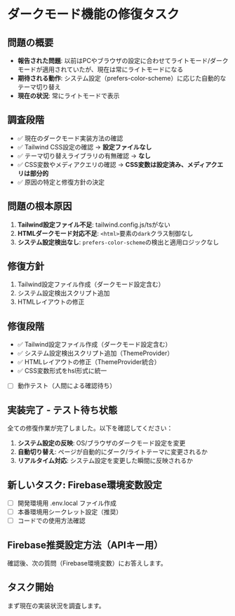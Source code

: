 # ダークモード機能の修復タスク

## 問題の概要
- **報告された問題**: 以前はPCやブラウザの設定に合わせてライトモード/ダークモードが適用されていたが、現在は常にライトモードになる
- **期待される動作**: システム設定（prefers-color-scheme）に応じた自動的なテーマ切り替え
- **現在の状況**: 常にライトモードで表示

## 調査段階
- ✅ 現在のダークモード実装方法の確認
- ✅ Tailwind CSS設定の確認 → **設定ファイルなし**
- ✅ テーマ切り替えライブラリの有無確認 → **なし**
- ✅ CSS変数やメディアクエリの確認 → **CSS変数は設定済み、メディアクエリは部分的**
- ✅ 原因の特定と修復方針の決定

## 問題の根本原因
1. **Tailwind設定ファイル不足**: tailwind.config.js/tsがない
2. **HTMLダークモード対応不足**: `<html>`要素の`dark`クラス制御なし
3. **システム設定検出なし**: `prefers-color-scheme`の検出と適用ロジックなし

## 修復方針
1. Tailwind設定ファイル作成（ダークモード設定含む）
2. システム設定検出スクリプト追加
3. HTMLレイアウトの修正

## 修復段階
- ✅ Tailwind設定ファイル作成（ダークモード設定含む）
- ✅ システム設定検出スクリプト追加（ThemeProvider）
- ✅ HTMLレイアウトの修正（ThemeProvider統合）
- ✅ CSS変数形式をhsl形式に統一
- [ ] 動作テスト（人間による確認待ち）

## 実装完了 - テスト待ち状態
全ての修復作業が完了しました。以下を確認してください：

1. **システム設定の反映**: OS/ブラウザのダークモード設定を変更
2. **自動切り替え**: ページが自動的にダーク/ライトテーマに変更されるか
3. **リアルタイム対応**: システム設定を変更した瞬間に反映されるか

## 新しいタスク: Firebase環境変数設定
- [ ] 開発環境用 .env.local ファイル作成
- [ ] 本番環境用シークレット設定（推奨）
- [ ] コードでの使用方法確認

## Firebase推奨設定方法（APIキー用）

確認後、次の質問（Firebase環境変数）にお答えします。

## タスク開始
まず現在の実装状況を調査します。 